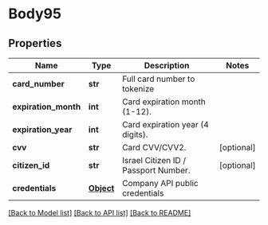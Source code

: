 # Body95

## Properties
Name | Type | Description | Notes
------------ | ------------- | ------------- | -------------
**card_number** | **str** | Full card number to tokenize | 
**expiration_month** | **int** | Card expiration month (1-12). | 
**expiration_year** | **int** | Card expiration year (4 digits). | 
**cvv** | **str** | Card CVV/CVV2. | [optional] 
**citizen_id** | **str** | Israel Citizen ID / Passport Number. | [optional] 
**credentials** | [**Object**](Object.md) | Company API public credentials | 

[[Back to Model list]](../README.md#documentation-for-models) [[Back to API list]](../README.md#documentation-for-api-endpoints) [[Back to README]](../README.md)

